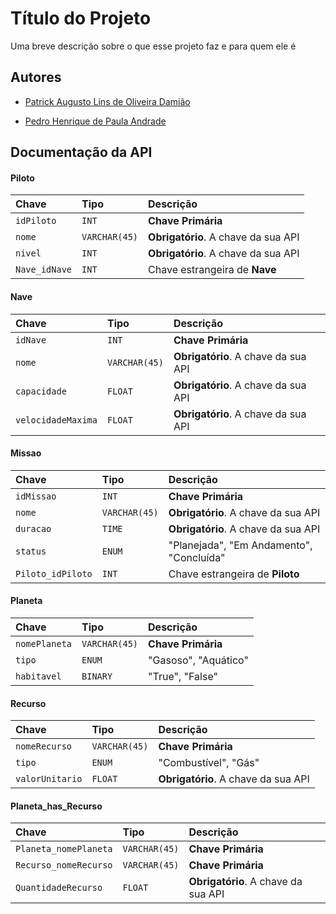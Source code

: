 
# Título do Projeto

Uma breve descrição sobre o que esse projeto faz e para quem ele é  




## Autores

- [Patrick Augusto Lins de Oliveira Damião](https://github.com/Pack0042)

- [Pedro Henrique de Paula Andrade](https://github.com/phandrad3)


## Documentação da API

#### Piloto

| Chave   | Tipo       | Descrição                           |
| :---------- | :--------- | :---------------------------------- |
| `idPiloto` | `INT` | **Chave Primária** |
| `nome` | `VARCHAR(45)` | **Obrigatório**. A chave da sua API |
| `nivel` | `INT` | **Obrigatório**. A chave da sua API |
| `Nave_idNave` | `INT` | Chave estrangeira de **Nave** |


#### Nave

| Chave   | Tipo       | Descrição                           |
| :---------- | :--------- | :---------------------------------- |
| `idNave` | `INT` | **Chave Primária** |
| `nome` | `VARCHAR(45)` | **Obrigatório**. A chave da sua API |
| `capacidade` | `FLOAT` | **Obrigatório**. A chave da sua API |
| `velocidadeMaxima` | `FLOAT` | **Obrigatório**. A chave da sua API |

#### Missao

| Chave   | Tipo       | Descrição                           |
| :---------- | :--------- | :---------------------------------- |
| `idMissao` | `INT` | **Chave Primária** |
| `nome` | `VARCHAR(45)` | **Obrigatório**. A chave da sua API |
| `duracao` | `TIME` | **Obrigatório**. A chave da sua API |
| `status` | `ENUM` | "Planejada", "Em Andamento", "Concluída" |
| `Piloto_idPiloto` | `INT` | Chave estrangeira de **Piloto** |

#### Planeta

| Chave   | Tipo       | Descrição                           |
| :---------- | :--------- | :---------------------------------- |
| `nomePlaneta` | `VARCHAR(45)` | **Chave Primária** |
| `tipo` | `ENUM` | "Gasoso", "Aquático" |
| `habitavel` | `BINARY` | "True", "False" |

#### Recurso

| Chave   | Tipo       | Descrição                           |
| :---------- | :--------- | :---------------------------------- |
| `nomeRecurso` | `VARCHAR(45)` | **Chave Primária** |
| `tipo` | `ENUM` | "Combustível", "Gás" |
| `valorUnitario` | `FLOAT` | **Obrigatório**. A chave da sua API |


#### Planeta_has_Recurso

| Chave   | Tipo       | Descrição                           |
| :---------- | :--------- | :---------------------------------- |
| `Planeta_nomePlaneta` | `VARCHAR(45)` | **Chave Primária** |
| `Recurso_nomeRecurso` | `VARCHAR(45)` | **Chave Primária** |
| `QuantidadeRecurso` | `FLOAT` | **Obrigatório**. A chave da sua API |

